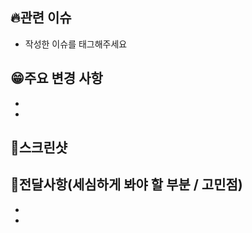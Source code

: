 ## 🔥관련 이슈

- 작성한 이슈를 태그해주세요

## :grin:주요 변경 사항
-
-

## 📄스크린샷

## :pencil:전달사항(세심하게 봐야 할 부분 / 고민점)

-
-
